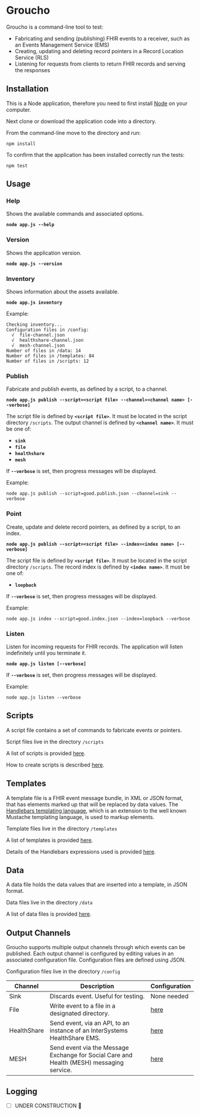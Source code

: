 # Groucho
Groucho is a command-line tool to test:
* Fabricating and sending (publishing) FHIR events to a receiver, such as an Events Management Service (EMS)
* Creating, updating and deleting record pointers in a Record Location Service (RLS)
* Listening for requests from clients to return FHIR records and serving the responses

## Installation
This is a Node application, therefore you need to first install [Node](https://nodejs.org/en/) on your computer.

Next clone or download the application code into a directory.

From the command-line move to the directory and run:

`npm install`

To confirm that the application has been installed correctly run the tests:

`npm test`

## Usage
### Help
Shows the available commands and associated options.

**`node app.js --help`**

### Version
Shows the application version.

**`node app.js --version`**

### Inventory
Shows information about the assets available.

**`node app.js inventory`**

Example:
```
Checking inventory...
Configuration files in /config:
  √  file-channel.json
  √  healthshare-channel.json
  √  mesh-channel.json
Number of files in /data: 14
Number of files in /templates: 84
Number of files in /scripts: 12
```
### Publish
Fabricate and publish events, as defined by a script, to a channel.

**`node app.js publish --script=<script file> --channel=<channel name> [--verbose]`**

The script file is defined by **`<script file>`**. It must be located in the script directory `/scripts`. The output channel is
defined by **`<channel name>`**. It must be one of:
+ **`sink`**
+ **`file`**
+ **`healthshare`**
+ **`mesh`**

If **`--verbose`** is set, then progress messages will be displayed.

Example:

`node app.js publish --script=good.publish.json --channel=sink --verbose`

### Point
Create, update and delete record pointers, as defined by a script, to an index.

**`node app.js publish --script=<script file> --index=<index name> [--verbose]`**

The script file is defined by **`<script file>`**. It must be located in the script directory `/scripts`. The record index is
defined by **`<index name>`**. It must be one of:
+ **`loopback`**

If **`--verbose`** is set, then progress messages will be displayed.

Example:

`node app.js index --script=good.index.json --index=loopback --verbose`

### Listen
Listen for incoming requests for FHIR records. The application will listen indefinitely until you terminate it.

**`node app.js listen [--verbose]`**

If **`--verbose`** is set, then progress messages will be displayed.

Example:

`node app.js listen --verbose`

## Scripts
A script file contains a set of commands to fabricate events or pointers.

Script files live in the directory `/scripts`

A list of scripts is provided [here](docs/SCRIPTS.md).

How to create scripts is described [here](docs/CREATE-SCRIPTS.md).

## Templates
A template file is a FHIR event message bundle, in XML or JSON format, that has elements marked up that will be replaced by data values. The [Handlebars templating language](http://handlebarsjs.com/), which is an extension to the well known Mustache templating language, is used to markup elements.

Template files live in the directory `/templates`

A list of templates is provided [here](docs/TEMPLATES.md).

Details of the Handlebars expressions used is provided [here](docs/HANDLEBARS.md).

## Data
A data file holds the data values that are inserted into a template, in JSON format.

Data files live in the directory `/data`

A list of data files is provided [here](docs/DATA.md).

## Output Channels
Groucho supports multiple output channels through which events can be published. Each output channel is configured by editing values in an associated configuration file. Configuration files are defined using JSON.

Configuration files live in the directory `/config`

| Channel | Description | Configuration |
|---------|-------------| --------------|
| Sink | Discards event. Useful for testing. | None needed |
| File | Write event to a file in a designated directory. | [here](docs/FILE-CHANNEL.md) |
| HealthShare | Send event, via an API, to an instance of an InterSystems HealthShare EMS. | [here](docs/HEALTHSHARE-CHANNEL.md) |
| MESH | Send event via the Message Exchange for Social Care and Health (MESH) messaging service. | [here](docs/MESH-CHANNEL.md) |

## Logging
- [ ] UNDER CONSTRUCTION :construction:
